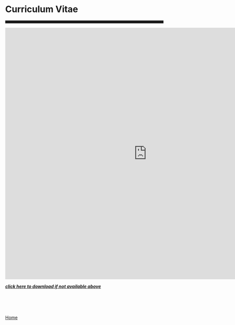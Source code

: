 <body>
		
<div class="container">
<div class="blurb">
<h1>Curriculum Vitae</h1>

<hr style="height:9px;color:#84949B">

<embed src="https://kellyjwallace.github.io/images/Kelly_Wallace_curriculum_vita_2020.pdf" width="900px" height="800px" />

<a href="https://kellyjwallace.github.io/images/Kelly_Wallace_curriculum_vita_2020.pdf"><i><b>click here to download if not available above </b></i></a><br><br>
	

<br><br>	
<a href="../">Home</a>
